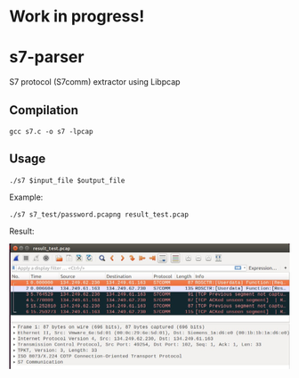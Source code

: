 # Work in progress! 

# s7-parser
S7 protocol (S7comm) extractor using Libpcap

## Compilation

```
gcc s7.c -o s7 -lpcap
```

## Usage

```
./s7 $input_file $output_file
```

Example:
```
./s7 s7_test/password.pcapng result_test.pcap
```

Result:

![image](images/image1.jpg)
